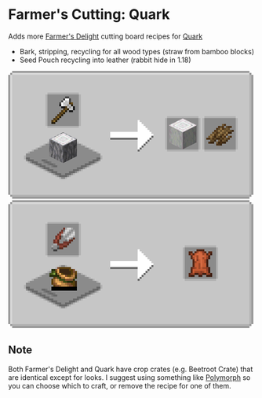 # Farmer's Cutting: Quark
Adds more [Farmer's Delight](https://modrinth.com/mod/farmers-delight) cutting board recipes for [Quark](https://modrinth.com/mod/quark)

- Bark, stripping, recycling for all wood types (straw from bamboo blocks)
- Seed Pouch recycling into leather (rabbit hide in 1.18)

![Wood Cutting](media/woodcutting.png) ![Seed Pouch Cutting](media/seedpouchcutting.png)

## Note
Both Farmer's Delight and Quark have crop crates (e.g. Beetroot Crate) that are identical except for looks. I suggest using something like [Polymorph](https://modrinth.com/mod/polymorph) so you can choose which to craft, or remove the recipe for one of them.